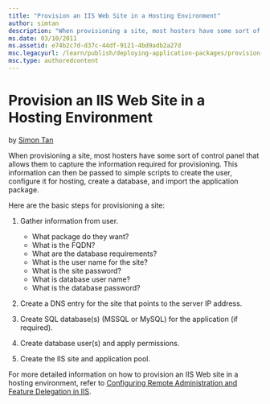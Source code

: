```yaml
---
title: "Provision an IIS Web Site in a Hosting Environment"
author: simtan
description: "When provisioning a site, most hosters have some sort of control panel that allows them to capture the information required for provisioning. This informatio..."
ms.date: 03/10/2011
ms.assetid: e74b2c7d-d37c-44df-9121-4bd9adb2a27d
msc.legacyurl: /learn/publish/deploying-application-packages/provision-an-iis-web-site-in-a-hosting-environment
msc.type: authoredcontent
---
```

Provision an IIS Web Site in a Hosting Environment
====================
by [Simon Tan](https://github.com/simtan)

When provisioning a site, most hosters have some sort of control panel that allows them to capture the information required for provisioning. This information can then be passed to simple scripts to create the user, configure it for hosting, create a database, and import the application package.

Here are the basic steps for provisioning a site:

1. Gather information from user.

    - What package do they want?
    - What is the FQDN?
    - What are the database requirements?
    - What is the user name for the site?
    - What is the site password?
    - What is database user name?
    - What is the database password?
2. Create a DNS entry for the site that points to the server IP address.
3. Create SQL database(s) (MSSQL or MySQL) for the application (if required).
4. Create database user(s) and apply permissions.
5. Create the IIS site and application pool.

For more detailed information on how to provision an IIS Web site in a hosting environment, refer to [Configuring Remote Administration and Feature Delegation in IIS](../../manage/remote-administration/configuring-remote-administration-and-feature-delegation-in-iis-7.md).
